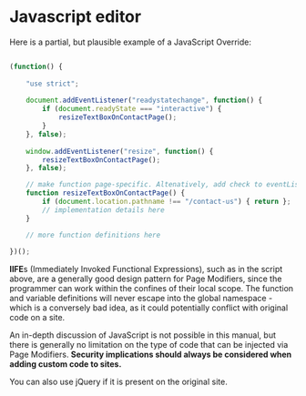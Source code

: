 # Javascript editor

Here is a partial, but plausible example of a JavaScript Override:

```javascript 

(function() { 
    
    "use strict";
    
    document.addEventListener("readystatechange", function() {
        if (document.readyState === "interactive") {
            resizeTextBoxOnContactPage();
        }
    }, false);
    
    window.addEventListener("resize", function() {
        resizeTextBoxOnContactPage();
    }, false);

    // make function page-specific. Altenatively, add check to eventListener above
    function resizeTextBoxOnContactPage() {
        if (document.location.pathname !== "/contact-us") { return };
        // implementation details here
    }

    // more function definitions here
    
})();

```

**IIFE**s (Immediately Invoked Functional Expressions), such as in the script above, are a generally good design pattern for Page Modifiers, since the programmer can work within the confines of their local scope. The function and variable definitions will never escape into the global namespace - which is a conversely bad idea, as it could potentially conflict with original code on a site.

An in-depth discussion of JavaScript is not possible in this manual, but there is generally no limitation on the type of code that can be injected via Page Modifiers. **Security implications should always be considered when adding custom code to sites.**

You can also use jQuery if it is present on the original site.
